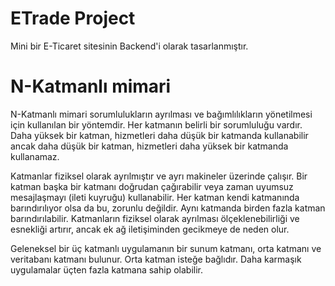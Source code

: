 # ETrade Project

Mini bir E-Ticaret sitesinin Backend'i olarak tasarlanmıştır.

# N-Katmanlı mimari

N-Katmanlı mimari sorumlulukların ayrılması ve bağımlılıkların yönetilmesi
 için kullanılan bir yöntemdir. Her katmanın belirli bir sorumluluğu vardır.
 Daha yüksek bir katman, hizmetleri daha düşük bir katmanda kullanabilir ancak daha düşük 
 bir katman, hizmetleri daha yüksek bir katmanda kullanamaz.

Katmanlar fiziksel olarak ayrılmıştır ve ayrı makineler üzerinde çalışır.
 Bir katman başka bir katmanı doğrudan çağırabilir veya zaman uyumsuz mesajlaşmayı
  (ileti kuyruğu) kullanabilir. Her katman kendi katmanında barındırılıyor olsa da bu, 
  zorunlu değildir. Aynı katmanda birden fazla katman barındırılabilir. Katmanların
   fiziksel olarak ayrılması ölçeklenebilirliği ve esnekliği artırır, ancak ek ağ 
   iletişiminden gecikmeye de neden olur.

Geleneksel bir üç katmanlı uygulamanın bir sunum katmanı, 
orta katmanı ve veritabanı katmanı bulunur. Orta katman isteğe bağlıdır.
 Daha karmaşık uygulamalar üçten fazla katmana sahip olabilir.
